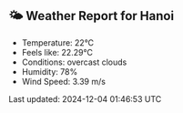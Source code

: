 <!-- WEATHER-START -->
## 🌤 Weather Report for Hanoi

- Temperature: 22°C
- Feels like: 22.29°C
- Conditions: overcast clouds
- Humidity: 78%
- Wind Speed: 3.39 m/s

Last updated: 2024-12-04 01:46:53 UTC
<!-- WEATHER-END -->
